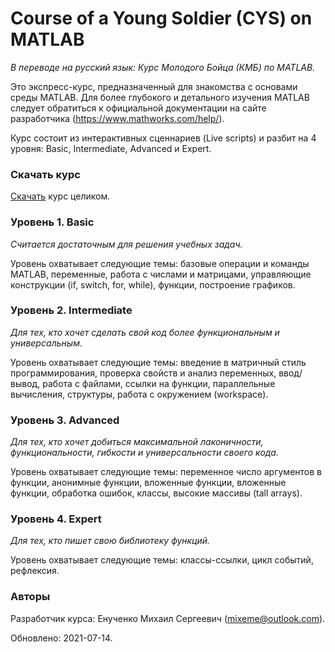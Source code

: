 # Course of a Young Soldier (CYS) on MATLAB
_В переводе на русский язык: Курс Молодого Бойца (КМБ) по MATLAB._

Это экспресс-курс, предназначенный для знакомства с основами среды MATLAB. Для более глубокого и детального изучения MATLAB следует обратиться к официальной документации на сайте разработчика (https://www.mathworks.com/help/).

Курс состоит из интерактивных сценнариев (Live scripts) и разбит на 4 уровня: Basic, Intermediate, Advanced и Expert.

### Скачать курс
[Скачать](https://github.com/mixeme/CYS_MATLAB/raw/main/CYS_MATLAB%20v2021-07-14.zip) курс целиком.

### Уровень 1. Basic
_Считается достаточным для решения учебных задач._

Уровень охватывает следующие темы: базовые операции и команды MATLAB, переменные, работа с числами и матрицами, управляющие конструкции (if, switch, for, while), функции, построение графиков.

### Уровень 2. Intermediate
_Для тех, кто хочет сделать свой код более функциональным и универсальным._

Уровень охватывает следующие темы: введение в матричный стиль программирования, проверка свойств и анализ переменных, ввод/вывод, работа с файлами, ссылки на функции, параллельные вычисления, структуры, работа с окружением (workspace).

### Уровень 3. Advanced
_Для тех, кто хочет добиться максимальной лаконичности, функциональности, гибкости и универсальности своего кода._

Уровень охватывает следующие темы: переменное число аргументов в функции, анонимные функции, вложенные функции, вложенные функции, обработка ошибок, классы, высокие массивы (tall arrays).

### Уровень 4. Expert
_Для тех, кто пишет свою библиотеку функций._

Уровень охватывает следующие темы: классы-ссылки, цикл событий, рефлексия.

### Авторы
Разработчик курса: Енученко Михаил Сергеевич (mixeme@outlook.com).

Обновлено: 2021-07-14.

